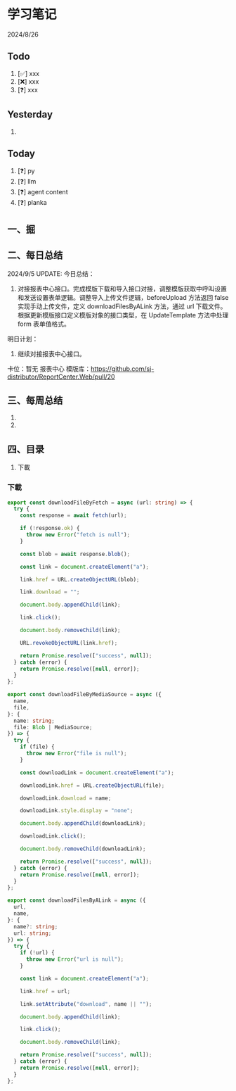 # 学习笔记

2024/8/26

## Todo

1. [✅] xxx
2. [❌] xxx
3. [❓] xxx

## Yesterday

1.

## Today

1. [❓] py
2. [❓] llm
3. [❓] agent content
4. [❓] planka

## 一、掘

## 二、每日总结

2024/9/5 UPDATE:
今日总结：

1. 对接报表中心接口。完成模版下载和导入接口对接，调整模版获取中呼叫设置和发送设置表单逻辑。调整导入上传文件逻辑，beforeUpload 方法返回 false 实现手动上传文件，定义 downloadFilesByALink 方法，通过 url 下载文件。根据更新模版接口定义模版对象的接口类型，在 UpdateTemplate 方法中处理 form 表单值格式。

明日计划：

1. 继续对接报表中心接口。

卡位：暂无
报表中心 模版库：https://github.com/sj-distributor/ReportCenter.Web/pull/20

## 三、每周总结

1.
1.

## 四、目录

1. 下載

### 下載

```ts
export const downloadFileByFetch = async (url: string) => {
  try {
    const response = await fetch(url);

    if (!response.ok) {
      throw new Error("fetch is null");
    }

    const blob = await response.blob();

    const link = document.createElement("a");

    link.href = URL.createObjectURL(blob);

    link.download = "";

    document.body.appendChild(link);

    link.click();

    document.body.removeChild(link);

    URL.revokeObjectURL(link.href);

    return Promise.resolve(["success", null]);
  } catch (error) {
    return Promise.resolve([null, error]);
  }
};

export const downloadFileByMediaSource = async ({
  name,
  file,
}: {
  name: string;
  file: Blob | MediaSource;
}) => {
  try {
    if (file) {
      throw new Error("file is null");
    }

    const downloadLink = document.createElement("a");

    downloadLink.href = URL.createObjectURL(file);

    downloadLink.download = name;

    downloadLink.style.display = "none";

    document.body.appendChild(downloadLink);

    downloadLink.click();

    document.body.removeChild(downloadLink);

    return Promise.resolve(["success", null]);
  } catch (error) {
    return Promise.resolve([null, error]);
  }
};

export const downloadFilesByALink = async ({
  url,
  name,
}: {
  name?: string;
  url: string;
}) => {
  try {
    if (!url) {
      throw new Error("url is null");
    }

    const link = document.createElement("a");

    link.href = url;

    link.setAttribute("download", name || "");

    document.body.appendChild(link);

    link.click();

    document.body.removeChild(link);

    return Promise.resolve(["success", null]);
  } catch (error) {
    return Promise.resolve([null, error]);
  }
};
```
